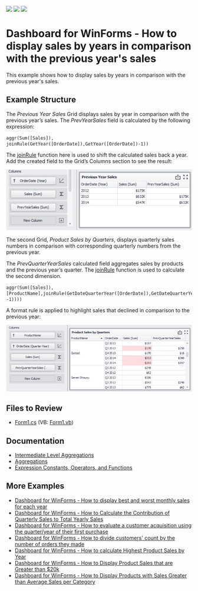 <!-- default badges list -->
![](https://img.shields.io/endpoint?url=https://codecentral.devexpress.com/api/v1/VersionRange/256585142/20.1.3%2B)
[![](https://img.shields.io/badge/Open_in_DevExpress_Support_Center-FF7200?style=flat-square&logo=DevExpress&logoColor=white)](https://supportcenter.devexpress.com/ticket/details/T883539)
[![](https://img.shields.io/badge/📖_How_to_use_DevExpress_Examples-e9f6fc?style=flat-square)](https://docs.devexpress.com/GeneralInformation/403183)
<!-- default badges end -->

# Dashboard for WinForms - How to display sales by years in comparison with the previous year's sales

This example shows how to display sales by years in comparison with the previous year's sales.

## Example Structure

The *Previous Year Sales* Grid displays sales by year in comparison with the previous year’s sales. The *PrevYearSales* field is calculated by the following expression:

```
aggr(Sum([Sales]), joinRule(GetYear([OrderDate]),GetYear([OrderDate])-1))
```

The [joinRule](https://docs.devexpress.com/Dashboard/115870/common-features/advanced-analytics/aggregations/intermediate-level-aggregations#shift-the-calculation-level) function here is used to shift the calculated sales back a year. Add the created field to the Grid’s Columns section to see the result:

![screenshot](/images/aggr-joinRule-PrevYearSales.png)


The second Grid, *Product Sales by Quarters*, displays quarterly sales numbers in comparison with corresponding quarterly numbers from the previous year.

The *PrevQuarterYearSales* calculated field aggregates sales by products and the previous year’s quarter. The [joinRule](https://docs.devexpress.com/Dashboard/115870/common-features/advanced-analytics/aggregations/intermediate-level-aggregations#shift-the-calculation-level) function is used to calculate the second dimension.

```
aggr(Sum([Sales]),[ProductName],joinRule(GetDateQuarterYear([OrderDate]),GetDateQuarterYear(AddYears([OrderDate], -1))))
```

A format rule is applied to highlight sales that declined in comparison to the previous year:

![screenshot](/images/aggr-joinRule-PrevQuarterYearSales.png)

## Files to Review

* [Form1.cs](./CS/Dashboard_PrevYearData/Form1.cs) (VB: [Form1.vb](./VB/Dashboard_PrevYearData/Form1.vb))

## Documentation

- [Intermediate Level Aggregations](https://docs.devexpress.com/Dashboard/115870/)
- [Aggregations](https://docs.devexpress.com/Dashboard/115894/)
- [Expression Constants, Operators, and Functions](https://docs.devexpress.com/Dashboard/400122/)

## More Examples

- [Dashboard for WinForms - How to display best and worst monthly sales for each year](https://github.com/DevExpress-Examples/how-to-display-best-and-worst-monthly-sales-for-each-year-t369371)
- [Dashboard for WinForms - How to Calculate the Contribution of Quarterly Sales to Total Yearly Sales](https://github.com/DevExpress-Examples/how-to-calculate-the-contribution-of-quarterly-sales-to-total-yearly-sales)
- [Dashboard for WinForms - How to evaluate a customer acquisition using the quarter/year of their first purchase](https://github.com/DevExpress-Examples/how-to-divide-customers-count-by-the-number-of-orders-they-made-t372356)
- [Dashboard for WinForms - How to divide customers' count by the number of orders they made](https://github.com/DevExpress-Examples/how-to-divide-customers-count-by-the-number-of-orders-they-made-t372356)
- [Dashboard for WinForms - How to calculate Highest Product Sales by Year](https://github.com/DevExpress-Examples/how-to-show-products-with-the-best-sales-in-a-year-along-with-sales-values-t372408)
- [Dashboard for WinForms - How to Display Product Sales that are Greater than $20k](https://github.com/DevExpress-Examples/How-to-Display-Product-Sales-that-are-Greater-than-20k)
- [Dashboard for WinForms - How to Display Products with Sales Greater than Average Sales per Category](https://github.com/DevExpress-Examples/How-to-Display-Product-with-Sales-Greater-than-Average-Sales-per-Category)
